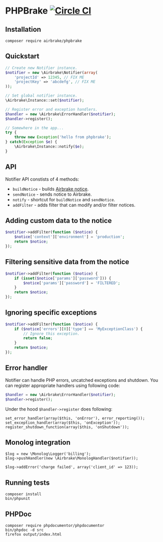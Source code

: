 # PHPBrake [![Circle CI](https://circleci.com/gh/airbrake/phpbrake.svg?style=svg)](https://circleci.com/gh/airbrake/phpbrake)

## Installation

    composer require airbrake/phpbrake

## Quickstart

```php
// Create new Notifier instance.
$notifier = new \Airbrake\Notifier(array(
    'projectId' => 12345, // FIX ME
    'projectKey' => 'abcdefg', // FIX ME
));

// Set global notifier instance.
\Airbrake\Instance::set($notifier);

// Register error and exception handlers.
$handler = new \Airbrake\ErrorHandler($notifier);
$handler->register();

// Somewhere in the app...
try {
    throw new Exception('hello from phpbrake');
} catch(Exception $e) {
    \Airbrake\Instance::notify($e);
}
```

## API

Notifier API constists of 4 methods:
- `buildNotice` - builds [Airbrake notice](https://airbrake.io/docs/#create-notice-v3).
- `sendNotice` - sends notice to Airbrake.
- `notify` - shortcut for `buildNotice` and `sendNotice`.
- `addFilter` - adds filter that can modify and/or filter notices.

## Adding custom data to the notice

```php
$notifier->addFilter(function ($notice) {
    $notice['context']['environment'] = 'production';
    return $notice;
});
```

## Filtering sensitive data from the notice

```php
$notifier->addFilter(function ($notice) {
    if (isset($notice['params']['password'])) {
        $notice['params']['password'] = 'FILTERED';
    }
    return $notice;
});
```

## Ignoring specific exceptions

```php
$notifier->addFilter(function ($notice) {
    if ($notice['errors'][0]['type'] == 'MyExceptionClass') {
        // Ignore this exception.
        return false;
    }
    return $notice;
});
```

## Error handler

Notifier can handle PHP errors, uncatched exceptions and shutdown. You can register appropriate handlers using following code:

```php
$handler = new \Airbrake\ErrorHandler($notifier);
$handler->register();
```

Under the hood `$handler->register` does following:

```
set_error_handler(array($this, 'onError'), error_reporting());
set_exception_handler(array($this, 'onException'));
register_shutdown_function(array($this, 'onShutdown'));
```

## Monolog integration

```
$log = new \Monolog\Logger('billing');
$log->pushHandler(new \Airbrake\MonologHandler($notifier));

$log->addError('charge failed', array('client_id' => 123));
```

## Running tests

    composer install
    bin/phpunit

## PHPDoc

    composer require phpdocumentor/phpdocumentor
    bin/phpdoc -d src
    firefox output/index.html
